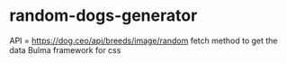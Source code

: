 # random-dogs-generator

API  = https://dog.ceo/api/breeds/image/random
fetch method to get the data 
Bulma framework for css
